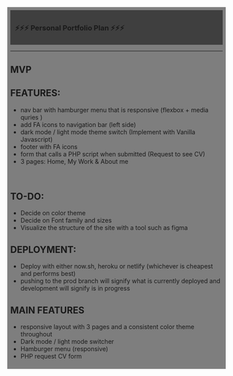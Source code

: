 <div style="background:rgba(0,0,0,0.5);padding:0.5em;">
<div style="background:rgba(0,0,0,0.5);padding:0.5em;">
<h3> ⚡️⚡️⚡️ Personal Portfolio Plan ⚡️⚡️⚡️  </h3> 
</div> 

--- 
MVP 
--- 

## FEATURES: 
  * nav bar with hamburger menu that is responsive (flexbox + media quries ) 
  * add FA icons to navigation bar (left side)
  * dark mode / light mode theme switch (Implement with Vanilla Javascript)
  * footer with FA icons 
  * form that calls a PHP script when submitted (Request to see CV)
  * 3 pages: Home, My Work & About me

 



## TO-DO: 
  * Decide on color theme  
  * Decide on Font family and sizes 
  * Visualize the structure of the site with a tool such as figma 





## DEPLOYMENT: 
  * Deploy with either now.sh, heroku or netlify (whichever is cheapest and performs best) 
  * pushing to the prod branch will signify what is currently deployed and development will signify is in progress 


## MAIN FEATURES 
  * responsive layout with 3 pages and a consistent color theme throughout  
  * Dark mode / light mode switcher 
  * Hamburger menu (responsive) 
  * PHP request CV form 
